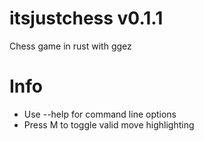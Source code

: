 # itsjustchess v0.1.1

Chess game in rust with ggez

# Info
- Use --help for command line options
- Press M to toggle valid move highlighting
